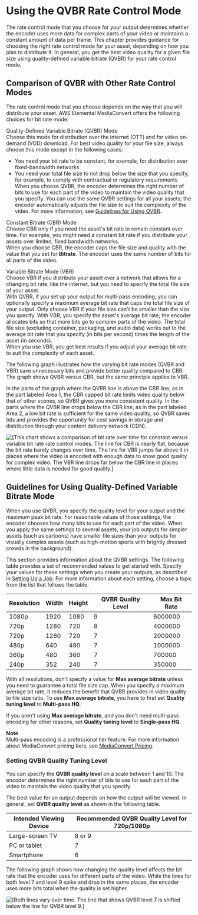 # Using the QVBR Rate Control Mode<a name="cbr-vbr-qvbr"></a>

The rate control mode that you choose for your output determines whether the encoder uses more data for complex parts of your video or maintains a constant amount of data per frame\. This chapter provides guidance for choosing the right rate control mode for your asset, depending on how you plan to distribute it\. In general, you get the best video quality for a given file size using quality\-defined variable bitrate \(QVBR\) for your rate control mode\.

## Comparison of QVBR with Other Rate Control Modes<a name="choosing-rate-control-mode"></a>

The rate control mode that you choose depends on the way that you will distribute your asset\. AWS Elemental MediaConvert offers the following choices for bit rate mode:

Quality\-Defined Variable Bitrate \(QVBR\) Mode  
Choose this mode for distribution over the internet \(OTT\) and for video on\-demand \(VOD\) download\. For best video quality for your file size, always choose this mode except in the following cases:  
+ You need your bit rate to be constant, for example, for distribution over fixed\-bandwidth networks
+ You need your total file size to not drop below the size that you specify, for example, to comply with contractual or regulatory requirements
When you choose QVBR, the encoder determines the right number of bits to use for each part of the video to maintain the video quality that you specify\. You can use the same QVBR settings for all your assets; the encoder automatically adjusts the file size to suit the complexity of the video\. For more information, see [Guidelines for Using QVBR](#qvbr-guidelines)\.

Constant Bitrate \(CBR\) Mode  
Choose CBR only if you need the asset's bit rate to remain constant over time\. For example, you might need a constant bit rate if you distribute your assets over limited, fixed bandwidth networks\.  
When you choose CBR, the encoder caps the file size and quality with the value that you set for **Bitrate**\. The encoder uses the same number of bits for all parts of the video\.

Variable Bitrate Mode \(VBR\)   
Choose VBR if you distribute your asset over a network that allows for a changing bit rate, like the internet, but you need to specify the total file size of your asset\.   
With QVBR, if you set up your output for multi\-pass encoding, you can optionally specify a maximum average bit rate that caps the total file size of your output\. Only choose VBR if your file size can't be smaller than the size you specify\.
With VBR, you specify the asset's average bit rate; the encoder allocates bits so that more bits go to complex parts of the video\. The total file size \(excluding container, packaging, and audio data\) works out to the average bit rate that you specify \(in bits per second\) times the length of the asset \(in seconds\)\.  
When you use VBR, you get best results if you adjust your average bit rate to suit the complexity of each asset\.

The following graph illustrates how the varying bit rate modes \(QVBR and VBR\) save unnecessary bits and provide better quality compared to CBR\. The graph shows QVBR versus CBR, but the same principle applies to VBR\.

In the parts of the graph where the QVBR line is above the CBR line, as in the part labeled Area 1, the CBR capped bit rate limits video quality below that of other scenes, so QVBR gives you more consistent quality\. In the parts where the QVBR line drops below the CBR line, as in the part labeled Area 2, a low bit rate is sufficient for the same video quality, so QVBR saves bits and provides the opportunity for cost savings in storage and distribution through your content delivery network \(CDN\)\.

![\[This chart shows a comparison of bit rate over time for constant versus variable bit rate rate control modes. The line for CBR is nearly flat, because the bit rate barely changes over time. The line for VBR jumps far above it in places where the video is encoded with enough data to show good quality for complex video. The VBR line drops far below the CBR line in places where little data is needed for good quality.\]](http://docs.aws.amazon.com/mediaconvert/latest/ug/images/RateCtlModeChart.png)

## Guidelines for Using Quality\-Defined Variable Bitrate Mode<a name="qvbr-guidelines"></a>

When you use QVBR, you specify the quality level for your output and the maximum peak bit rate\. For reasonable values of those settings, the encoder chooses how many bits to use for each part of the video\. When you apply the same settings to several assets, your job outputs for simpler assets \(such as cartoons\) have smaller file sizes than your outputs for visually complex assets \(such as high\-motion sports with brightly dressed crowds in the background\)\.

This section provides information about the QVBR settings\. The following table provides a set of recommended values to get started with\. Specify your values for these settings when you create your outputs, as described in [Setting Up a Job](setting-up-a-job.md)\. For more information about each setting, choose a topic from the list that follows the table\.


| Resolution | Width | Height | QVBR Quality Level  | Max Bit Rate | 
| --- | --- | --- | --- | --- | 
| 1080p | 1920 | 1080 | 9 | 6000000 | 
| 720p | 1280 | 720 | 8 | 4000000 | 
| 720p | 1280 | 720 | 7 | 2000000 | 
| 480p | 640 | 480 | 7 | 1000000 | 
| 360p | 480 | 360 | 7 | 700000 | 
| 240p | 352 | 240 | 7 | 350000 | 

With all resolutions, don't specify a value for **Max average bitrate** unless you need to guarantee a total file size cap\. When you specify a maximum average bit rate, it reduces the benefit that QVBR provides in video quality to file size ratio\. To use **Max average bitrate**, you have to first set **Quality tuning level** to **Multi\-pass HQ**\. 

If you aren't using **Max average bitrate**, and you don't need multi\-pass encoding for other reasons, set **Quality tuning level** to **Single\-pass HQ**\. 

**Note**  
Multi\-pass encoding is a professional tier feature\. For more information about MediaConvert pricing tiers, see [MediaConvert Pricing](https://aws.amazon.com/mediaconvert/pricing/)\.

### Setting QVBR Quality Tuning Level<a name="qvbr-quality"></a>

You can specify the **QVBR quality level** on a scale between 1 and 10\. The encoder determines the right number of bits to use for each part of the video to maintain the video quality that you specify\. 

The best value for an output depends on how the output will be viewed\. In general, set **QVBR quality level** as shown in the following table\.


| Intended Viewing Device | Recommended QVBR Quality Level for 720p/1080p | 
| --- | --- | 
| Large\-screen TV | 8 or 9 | 
| PC or tablet | 7 | 
| Smartphone | 6 | 

The following graph shows how changing the quality level affects the bit rate that the encoder uses for different parts of the video\. While the lines for both level 7 and level 9 spike and drop in the same places, the encoder uses more bits total when the quality is set higher\.

![\[Both lines vary over time. The line that shows QVBR level 7 is shifted below the line for QVBR level 9.\]](http://docs.aws.amazon.com/mediaconvert/latest/ug/images/RateCtlModeChart2.png)